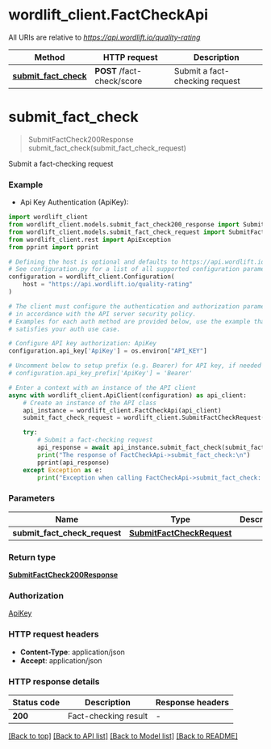 # wordlift_client.FactCheckApi

All URIs are relative to *https://api.wordlift.io/quality-rating*

Method | HTTP request | Description
------------- | ------------- | -------------
[**submit_fact_check**](FactCheckApi.md#submit_fact_check) | **POST** /fact-check/score | Submit a fact-checking request


# **submit_fact_check**
> SubmitFactCheck200Response submit_fact_check(submit_fact_check_request)

Submit a fact-checking request

### Example

* Api Key Authentication (ApiKey):

```python
import wordlift_client
from wordlift_client.models.submit_fact_check200_response import SubmitFactCheck200Response
from wordlift_client.models.submit_fact_check_request import SubmitFactCheckRequest
from wordlift_client.rest import ApiException
from pprint import pprint

# Defining the host is optional and defaults to https://api.wordlift.io/quality-rating
# See configuration.py for a list of all supported configuration parameters.
configuration = wordlift_client.Configuration(
    host = "https://api.wordlift.io/quality-rating"
)

# The client must configure the authentication and authorization parameters
# in accordance with the API server security policy.
# Examples for each auth method are provided below, use the example that
# satisfies your auth use case.

# Configure API key authorization: ApiKey
configuration.api_key['ApiKey'] = os.environ["API_KEY"]

# Uncomment below to setup prefix (e.g. Bearer) for API key, if needed
# configuration.api_key_prefix['ApiKey'] = 'Bearer'

# Enter a context with an instance of the API client
async with wordlift_client.ApiClient(configuration) as api_client:
    # Create an instance of the API class
    api_instance = wordlift_client.FactCheckApi(api_client)
    submit_fact_check_request = wordlift_client.SubmitFactCheckRequest() # SubmitFactCheckRequest | 

    try:
        # Submit a fact-checking request
        api_response = await api_instance.submit_fact_check(submit_fact_check_request)
        print("The response of FactCheckApi->submit_fact_check:\n")
        pprint(api_response)
    except Exception as e:
        print("Exception when calling FactCheckApi->submit_fact_check: %s\n" % e)
```



### Parameters


Name | Type | Description  | Notes
------------- | ------------- | ------------- | -------------
 **submit_fact_check_request** | [**SubmitFactCheckRequest**](SubmitFactCheckRequest.md)|  | 

### Return type

[**SubmitFactCheck200Response**](SubmitFactCheck200Response.md)

### Authorization

[ApiKey](../README.md#ApiKey)

### HTTP request headers

 - **Content-Type**: application/json
 - **Accept**: application/json

### HTTP response details

| Status code | Description | Response headers |
|-------------|-------------|------------------|
**200** | Fact-checking result |  -  |

[[Back to top]](#) [[Back to API list]](../README.md#documentation-for-api-endpoints) [[Back to Model list]](../README.md#documentation-for-models) [[Back to README]](../README.md)

